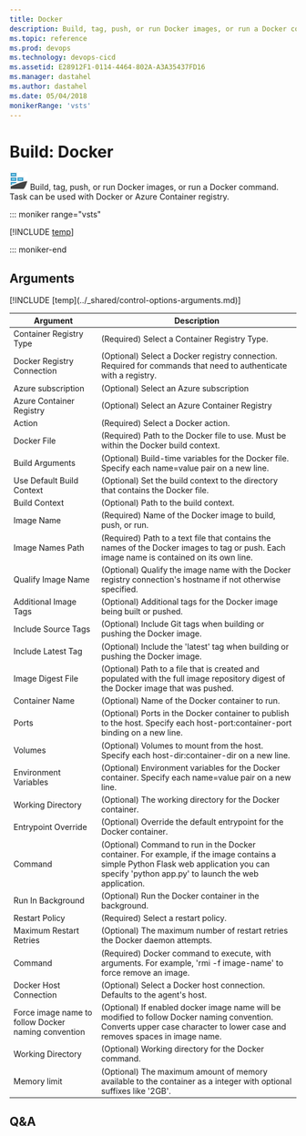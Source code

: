 ```yaml
---
title: Docker
description: Build, tag, push, or run Docker images, or run a Docker command. Task can be used with Docker or Azure Container registry.
ms.topic: reference
ms.prod: devops
ms.technology: devops-cicd
ms.assetid: E28912F1-0114-4464-802A-A3A35437FD16
ms.manager: dastahel
ms.author: dastahel
ms.date: 05/04/2018
monikerRange: 'vsts'
---
```


# Build: Docker

![](_img/docker.png) Build, tag, push, or run Docker images, or run a Docker command. Task can be used with Docker or Azure Container registry.

::: moniker range="vsts"

[!INCLUDE [temp](../_shared/yaml/Docker.0.md)]

::: moniker-end

## Arguments

<table><thead><tr><th>Argument</th><th>Description</th></tr></thead>
<tr><td>Container Registry Type</td><td>(Required) Select a Container Registry Type.</td></tr>
<tr><td>Docker Registry Connection</td><td>(Optional) Select a Docker registry connection. Required for commands that need to authenticate with a registry.</td></tr>
<tr><td>Azure subscription</td><td>(Optional) Select an Azure subscription</td></tr>
<tr><td>Azure Container Registry</td><td>(Optional) Select an Azure Container Registry</td></tr>
<tr><td>Action</td><td>(Required) Select a Docker action.</td></tr>
<tr><td>Docker File</td><td>(Required) Path to the Docker file to use. Must be within the Docker build context.</td></tr>
<tr><td>Build Arguments</td><td>(Optional) Build-time variables for the Docker file. Specify each name=value pair on a new line.</td></tr>
<tr><td>Use Default Build Context</td><td>(Optional) Set the build context to the directory that contains the Docker file.</td></tr>
<tr><td>Build Context</td><td>(Optional) Path to the build context.</td></tr>
<tr><td>Image Name</td><td>(Required) Name of the Docker image to build, push, or run.</td></tr>
<tr><td>Image Names Path</td><td>(Required) Path to a text file that contains the names of the Docker images to tag or push. Each image name is contained on its own line.</td></tr>
<tr><td>Qualify Image Name</td><td>(Optional) Qualify the image name with the Docker registry connection's hostname if not otherwise specified.</td></tr>
<tr><td>Additional Image Tags</td><td>(Optional) Additional tags for the Docker image being built or pushed.</td></tr>
<tr><td>Include Source Tags</td><td>(Optional) Include Git tags when building or pushing the Docker image.</td></tr>
<tr><td>Include Latest Tag</td><td>(Optional) Include the 'latest' tag when building or pushing the Docker image.</td></tr>
<tr><td>Image Digest File</td><td>(Optional) Path to a file that is created and populated with the full image repository digest of the Docker image that was pushed.</td></tr>
<tr><td>Container Name</td><td>(Optional) Name of the Docker container to run.</td></tr>
<tr><td>Ports</td><td>(Optional) Ports in the Docker container to publish to the host. Specify each host-port:container-port binding on a new line.</td></tr>
<tr><td>Volumes</td><td>(Optional) Volumes to mount from the host. Specify each host-dir:container-dir on a new line.</td></tr>
<tr><td>Environment Variables</td><td>(Optional) Environment variables for the Docker container. Specify each name=value pair on a new line.</td></tr>
<tr><td>Working Directory</td><td>(Optional) The working directory for the Docker container.</td></tr>
<tr><td>Entrypoint Override</td><td>(Optional) Override the default entrypoint for the Docker container.</td></tr>
<tr><td>Command</td><td>(Optional) Command to run in the Docker container. For example, if the image contains a simple Python Flask web application you can specify 'python app.py' to launch the web application.</td></tr>
<tr><td>Run In Background</td><td>(Optional) Run the Docker container in the background.</td></tr>
<tr><td>Restart Policy</td><td>(Required) Select a restart policy.</td></tr>
<tr><td>Maximum Restart Retries</td><td>(Optional) The maximum number of restart retries the Docker daemon attempts.</td></tr>
<tr><td>Command</td><td>(Required) Docker command to execute, with arguments. For example, 'rmi -f image-name' to force remove an image.</td></tr>
<tr><td>Docker Host Connection</td><td>(Optional) Select a Docker host connection. Defaults to the agent's host.</td></tr>
<tr><td>Force image name to follow Docker naming convention</td><td>(Optional) If enabled docker image name will be modified to follow Docker naming convention. Converts upper case character to lower case and removes spaces in image name.</td></tr>
<tr><td>Working Directory</td><td>(Optional) Working directory for the Docker command.</td></tr>
<tr><td>Memory limit</td><td>(Optional) The maximum amount of memory available to the container as a integer with optional suffixes like '2GB'.</td></tr>
[!INCLUDE [temp](../_shared/control-options-arguments.md)]
</table>

## Q&A

<!-- BEGINSECTION class="md-qanda" -->

<!-- ENDSECTION -->
